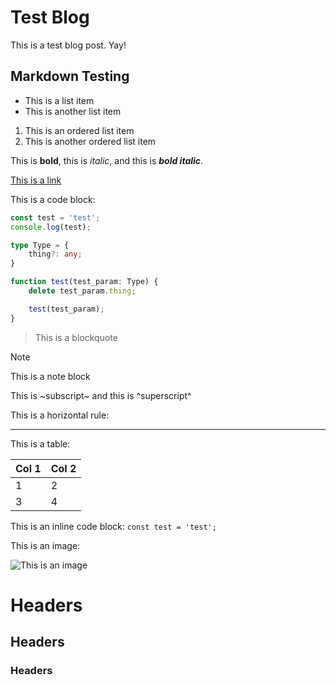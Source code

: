 # Test Blog

This is a test blog post. Yay!

## Markdown Testing

- This is a list item
- This is another list item

1. This is an ordered list item
2. This is another ordered list item

This is **bold**, this is *italic*, and this is ***bold italic***.

[This is a link](https://www.google.com)

This is a code block:

```ts
const test = 'test';
console.log(test);

type Type = {
    thing?: any;
}

function test(test_param: Type) {
    delete test_param.thing;

    test(test_param);
}
```

> This is a blockquote

> [!NOTE]
> This is a note block

This is ~subscript~ and this is ^superscript^

This is a horizontal rule:

---

This is a table:

| Col 1 | Col 2 |
|-------|-------|
| 1     | 2     |
| 3     | 4     |

This is an inline code block: `const test = 'test';`

This is an image:

![This is an image](https://pbs.twimg.com/media/GgYaMMTXUAA218q?format=jpg&name=small)

# Headers
## Headers
### Headers